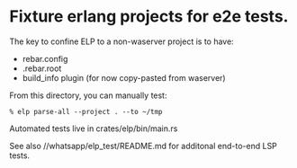 # Fixture erlang projects for e2e tests.

The key to confine ELP to a non-waserver project is to have:
- rebar.config
- .rebar.root
- build_info plugin (for now copy-pasted from waserver)

From this directory, you can manually test:
```shell
% elp parse-all --project . --to ~/tmp
```

Automated tests live in crates/elp/bin/main.rs

See also //whatsapp/elp_test/README.md for additonal end-to-end LSP tests.
